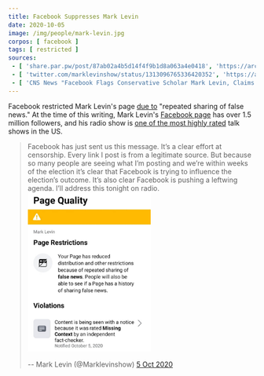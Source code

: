 ```yaml
---
title: Facebook Suppresses Mark Levin
date: 2020-10-05
image: /img/people/mark-levin.jpg
corpos: [ facebook ]
tags: [ restricted ]
sources:
 - [ 'share.par.pw/post/87ab02a4b5d14f4f9b1d8a063a4e0418', 'https://archive.is/zb3N0' ]
 - [ 'twitter.com/marklevinshow/status/1313096765336420352', 'https://archive.is/UXteW' ]
 - [ 'CNS News "Facebook Flags Conservative Scholar Mark Levin, Claims ‘Repeated Distribution of False News’" by Lucy Collins (5 Oct 2020)', 'https://archive.is/gUU9w' ]
---
```


Facebook restricted Mark Levin's page [due to](notice.jpg) "repeated sharing of
false news." At the time of this writing, Mark Levin's [Facebook
page](https://archive.is/6p1w2) has over 1.5 million followers, and his radio
show is [one of the most highly rated](https://archive.is/N9BH5) talk shows in
the US.
> Facebook has just sent us this message. It’s a clear effort at censorship.
> Every link I post is from a legitimate source. But because so many people are
> seeing what I’m posting and we’re within weeks of the election it’s clear
> that Facebook is trying to influence the election’s outcome. It’s also clear
> Facebook is pushing a leftwing agenda. I’ll address this tonight on radio.
> [<img src="notice.jpg" width="250" height="auto">](notice.jpg)
>
> -- Mark Levin (@Marklevinshow) [5 Oct 2020](https://archive.is/zb3N0)
